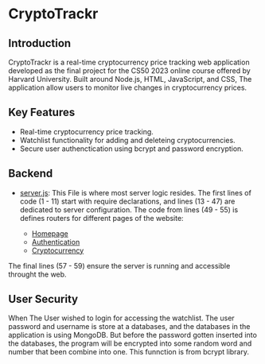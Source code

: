 # CryptoTrackr

## Introduction

CryptoTrackr is a real-time cryptocurrency price tracking web application developed as the final project for the CS50 2023 online course offered by Harvard University. Built around Node.js, HTML, JavaScript, and CSS, The application allow users to monitor live changes in cryptocurrency prices.

## Key Features

- Real-time cryptocurrency price tracking.
- Watchlist functionality for adding and deleteing cryptocurrencies.
- Secure user authenctication using bcrypt and password encryption.

## Backend

- [server.js](./server.js): This File is where most server logic resides. The first lines of code (1 - 11) start with require declarations, and lines (13 - 47) are dedicated to server configuration. The code from lines (49 - 55) is defines routers for different pages of the website:

  - [Homepage](./src/routes/index.js)
  - [Authentication](./src/routes/auth.js)
  - [Cryptocurrency](./src/routes/crypto.js)

The final lines (57 - 59) ensure the server is running and accessible throught the web.

## User Security

When The User wished to login for accessing the watchlist. The user password and username is store at a databases, and the databases in the application is using MongoDB. But before the password gotten inserted into the databases, the program will be encrypted into some random word and number that been combine into one. This funnction is from bcrypt library.
